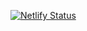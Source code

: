 [![Netlify Status](https://api.netlify.com/api/v1/badges/7c969e01-4794-4790-95cf-f66e412ef8de/deploy-status)][def]

[def]: https://app.netlify.com/sites/cwddeploytrial/deploys